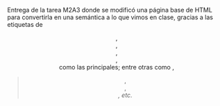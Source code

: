 Entrega de la tarea M2A3 donde se modificó una página base de HTML para convertirla en una semántica a lo que vimos en clase, gracias a las etiquetas de <header>, <nav>, <main>, <aside>, <footer> como las principales; entre otras como <time>, <blockquote>, <article>, <address>, etc.
